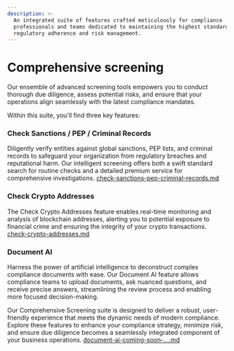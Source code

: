 ```yaml
---
description: >-
  An integrated suite of features crafted meticulously for compliance
  professionals and teams dedicated to maintaining the highest standards of
  regulatory adherence and risk management.
---
```


# Comprehensive screening

Our ensemble of advanced screening tools empowers you to conduct thorough due diligence, assess potential risks, and ensure that your operations align seamlessly with the latest compliance mandates.

Within this suite, you'll find three key features:

### Check Sanctions / PEP / Criminal Records&#x20;

Diligently verify entities against global sanctions, PEP lists, and criminal records to safeguard your organization from regulatory breaches and reputational harm. Our intelligent screening offers both a swift standard search for routine checks and a detailed premium service for comprehensive investigations. [check-sanctions-pep-criminal-records.md](check-sanctions-pep-criminal-records.md "mention")

### Check Crypto Addresses

The Check Crypto Addresses feature enables real-time monitoring and analysis of blockchain addresses, alerting you to potential exposure to financial crime and ensuring the integrity of your crypto transactions. [check-crypto-addresses.md](check-crypto-addresses.md "mention")

### Document AI

Harness the power of artificial intelligence to deconstruct complex compliance documents with ease. Our Document AI feature allows compliance teams to upload documents, ask nuanced questions, and receive precise answers, streamlining the review process and enabling more focused decision-making.

Our Comprehensive Screening suite is designed to deliver a robust, user-friendly experience that meets the dynamic needs of modern compliance. Explore these features to enhance your compliance strategy, minimize risk, and ensure due diligence becomes a seamlessly integrated component of your business operations. [document-ai-coming-soon-....md](document-ai-coming-soon-....md "mention")

